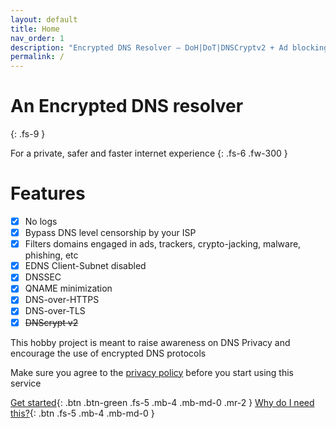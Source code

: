 ```yaml
---
layout: default
title: Home
nav_order: 1
description: "Encrypted DNS Resolver — DoH|DoT|DNSCryptv2 + Ad blocking"
permalink: /
---
```

<script type="module">
import 'https://cdn.jsdelivr.net/npm/@pwabuilder/pwaupdate';
const el = document.createElement('pwa-update');
document.body.appendChild(el);
</script>
# An Encrypted DNS resolver
{: .fs-9 }

For a private, safer and faster internet experience
{: .fs-6 .fw-300 }

# Features

- [x] No logs
- [x] Bypass DNS level censorship by your ISP
- [x] Filters domains engaged in ads, trackers, crypto-jacking, malware, phishing, etc
- [x] EDNS Client-Subnet disabled
- [x] DNSSEC
- [x] QNAME minimization
- [x] DNS-over-HTTPS
- [x] DNS-over-TLS
- [x] ~~DNScrypt v2~~

This hobby project is meant to raise awareness on DNS Privacy and encourage the use of encrypted DNS protocols

Make sure you agree to the [privacy policy](/privacy-policy) before you start using this service

[Get started](/get){: .btn .btn-green .fs-5 .mb-4 .mb-md-0 .mr-2 }
[Why do I need this?](/faq/#why-you-should-probably-change-your-current-dns-resolver){: .btn .fs-5 .mb-4 .mb-md-0 }

